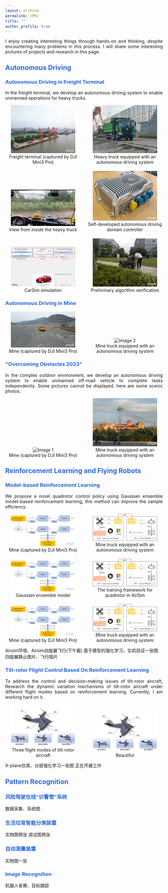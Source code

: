 ```yaml
---
layout: archive
permalink: /PR/
title: ""
author_profile: true
---
```

<p style="text-align: justify">
I enjoy creating interesting things through hands-on and thinking, despite encountering many problems in this process. I will share some interesting pictures of projects and research in this page.
</p>

## <font color="#2B6ADD" > Autonomous Driving </font>

### <font color="#2B6ADD" > Autonomous Driving in Freight Terminal </font>
<p style="text-align: justify">
In the freight terminal, we develop an autonomous driving system to enable unmanned operations for heavy trucks.
</p>

<div style="display: grid; grid-template-columns: repeat(2, 1fr); gap: 20px;align-items: flex-end">
  <figure style="margin: 0; text-align: center;">
    <img src="/images/AD/1.jpg" alt="Image 1" style="width: 85%; height: auto;" />
    <figcaption>Freight terminal (captured by DJI Mini3 Pro)</figcaption>
  </figure>

  <figure style="margin: 0; text-align: center;">
    <img src="/images/AD/2.jpg" alt="Image 2" style="width: 85%; height: auto;" />
    <figcaption>Heavy truck equipped with an autonomous driving system</figcaption>
  </figure>

  <figure style="margin: 0; text-align: center;">
    <img src="/images/AD/3.jpg" alt="Image 3" style="width: 85%; height: auto;" />
    <figcaption>View from inside the heavy truck</figcaption>
  </figure>

  <figure style="margin: 0; text-align: center;">
    <img src="/images/AD/4.jpg" alt="Image 4" style="width: 85%; height: auto;" />
    <figcaption>Self-developed autonomous driving domain controller</figcaption>
  </figure>

  <figure style="margin: 0; text-align: center;">
  <img src="/images/AD/5.jpg" alt="Image 5" style="width: 85%; height: auto;" />
  <figcaption>CarSim simulation</figcaption>
  </figure>

  <figure style="margin: 0; text-align: center;">
  <img src="/images/AD/6.jpg" alt="Image 6" style="width: 85%; height: auto;" />
  <figcaption>Preliminary algorithm verification</figcaption>
  </figure>

</div>

### <font color="#2B6ADD" > Autonomous Driving in Mine </font>

<div style="display: grid; grid-template-columns: repeat(2, 1fr); gap: 20px;align-items: flex-end">
  <figure style="margin: 0; text-align: center;">
    <img src="/images/AD/7.jpg" alt="Image 1" style="width: 85%; height: auto;" />
    <figcaption>Mine (captured by DJI Mini3 Pro)</figcaption>
  </figure>

  <figure style="margin: 0; text-align: center;">
    <img src="/images/AD/8.jpg" alt="Image 2" style="width: 85%; height: auto;" />
    <figcaption>Mine truck equipped with an autonomous driving system</figcaption>
  </figure>
</div>

### <font color="#2B6ADD" >"Overcoming Obstacles 2023"</font>
<p style="text-align: justify">
In the complex outdoor environment, we develop an autonomous driving system to enable unmanned off-road vehicle to complete tasks independently. Some pictures cannot be displayed, here are some scenic photos.
</p>

<!-- <div style="display: grid; grid-template-columns: repeat(2, 1fr); gap: 20px;align-items: flex-end">
  <figure style="margin: 0; text-align: center;">
    <img src="/images/AD/9.jpg" alt="Image 1" style="width: 85%; height: auto;" />
    <figcaption>Gobi Desert</figcaption>
  </figure>

  <figure style="margin: 0; text-align: center;">
    <img src="/images/AD/10.jpg" alt="Image 2" style="width: 85%; height: auto;" />
    <figcaption>Beautiful Alxa</figcaption>
  </figure>
</div> -->

<div style="display: grid; grid-template-columns: repeat(2, 1fr); gap: 20px;align-items: flex-end">
  <figure style="margin: 0; text-align: center;">
    <img src="/images/AD/9.jpg" alt="Image 1" style="width: 85%; height: auto;" />
    <figcaption>Mine (captured by DJI Mini3 Pro)</figcaption>
  </figure>

  <figure style="margin: 0; text-align: center;">
    <img src="/images/AD/10.jpg" alt="Image 2" style="width: 85%; height: auto;" />
    <figcaption>Mine truck equipped with an autonomous driving system</figcaption>
  </figure>
</div>

## <font color="#2B6ADD" > Reinforcement Learning and Flying Robots</font>

### <font color="#2B6ADD" > Model-based Reinforcement Learning </font>

<p style="text-align: justify">
We propose a novel quadrotor control policy using Gaussian ensemble model-based reinforcement learning, this method can improve the sample efficiency.
</p>

<div style="display: grid; grid-template-columns: repeat(2, 1fr); gap: 20px;align-items: flex-end">
  <figure style="margin: 0; text-align: center;">
    <img src="/images/RL/3.jpg" alt="Image 1" style="width: 85%; height: auto;" />
    <figcaption>Mine (captured by DJI Mini3 Pro)</figcaption>
  </figure>

  <figure style="margin: 0; text-align: center;">
    <img src="/images/RL/4.jpg" alt="Image 2" style="width: 85%; height: auto;" />
    <figcaption>Mine truck equipped with an autonomous driving system</figcaption>
  </figure>
    <figure style="margin: 0; text-align: center;">
    <img src="/images/RL/3.jpg" alt="Image 3" style="width: 85%; height: auto;" />
    <figcaption>Gaussian ensemble model</figcaption>
  </figure>

  <figure style="margin: 0; text-align: center;">
    <img src="/images/RL/4.jpg" alt="Image 4" style="width: 85%; height: auto;" />
    <figcaption>The training framework for quadrotor in AirSim</figcaption>
  </figure>
    <figure style="margin: 0; text-align: center;">
    <img src="/images/RL/3.jpg" alt="Image 5" style="width: 85%; height: auto;" />
    <figcaption>Mine (captured by DJI Mini3 Pro)</figcaption>
  </figure>

  <figure style="margin: 0; text-align: center;">
    <img src="/images/RL/4.jpg" alt="Image 6" style="width: 85%; height: auto;" />
    <figcaption>Mine truck equipped with an autonomous driving system</figcaption>
  </figure>
</div>

Airsim环境、Airsim四旋翼飞行(下午截)
基于模型的强化学习，实机验证一张图
四旋翼静止图片、飞行图片


### <font color="#2B6ADD" > Tilt-rotor Flight Control Based On Reinforcement Learning </font>

<p style="text-align: justify">
To address the control and decision-making issues of tilt-rotor aircraft, Research the dynamic variation mechanisms of tilt-rotor aircraft under different flight modes based on reinforcement learning. Currently, I am working hard on it.
</p>

<div style="display: grid; grid-template-columns: repeat(2, 1fr); gap: 20px;align-items: flex-end">
  <figure style="margin: 0; text-align: center;">
    <img src="/images/RL/5.jpg" alt="Image 5" style="width: 85%; height: auto;" />
    <figcaption>Three flight modes of tilt-rotor aircraft</figcaption>
  </figure>

  <figure style="margin: 0; text-align: center;">
    <img src="/images/RL/5.jpg" alt="Image 6" style="width: 85%; height: auto;" />
    <figcaption>Beautiful </figcaption>
  </figure>
</div>

X-plane仿真、分层强化学习一张图
正在开展工作


## <font color="#2B6ADD" > Pattern Recognition</font>

### <font color="#2B6ADD" > 风险驾驶在线“识警管”系统 </font>
数据采集、系统图


### <font color="#2B6ADD" >生活垃圾智能分类装置</font>
实物图两张
调试图两张


### <font color="#2B6ADD" > 自动测量装置 </font>
实物图一张



### <font color="#2B6ADD" > Image Recognition</font>
机器人省赛、目标跟踪